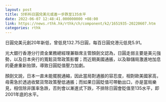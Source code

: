 ```yaml
---
layout: post
title: 分析料日圓兌美元或進一步跌至135水平
date: 2022-06-07 12:48:41.000000000 +08:00
link: https://news.rthk.hk/rthk/ch/component/k2/1651935-20220607.htm
categories: rthk
---
```


日圓兌美元創20年新低，曾低見132.75日圓，每百日圓兌港元低見5.91。

光大銀行香港分行資金業務總經理兼聯席主管顏劍文認為，日圓走弱主要是美元強勢，以及日本央行的寬鬆貨幣政策影響；而近期美國通脹，以及聯儲局激進地加息的憂慮重新抬頭，導致日圓貶值壓力加劇。

顏劍文說，日本一直未能擺脫通縮，因此當局對通脹的容忍度，相對歐美國家高，毋需急於透過收緊貨幣政策壓低通脹；而如果日圓貶值可帶動出口，亦是當局樂見，相信除非匯率急跌，否則會以漸進式下跌，不排除日圓會貶值至135水平，即2001年底的水平。
